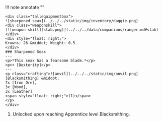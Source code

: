 !!! note annotate ""

    <div class="tallequipmentbox">
    ![sharpened seax](../../../static/img/inventory/daggie.png]
    <div class="weaponskill">
    [![weapon skill][stab.png]](../../../data/companions/ranger.md#stab)
    </div>
    <div style="float: right;">
    Krowns: 26 &middot; Weight: 0.5
    </div>
    ### Sharpened Seax
    ---
    <p>*This seax has a fearsome blade.*</p>
    <p>+ [Dexterity]</p>
    ---
    <p class="crafting">![anvil](../../../static/img/anvil.png]
    [Blacksmithing] &middot; 
    7x [Iron Ore], 
    3x [Wood], 
    3x [Leather]
    <span style="float: right;">(1)</span>
    </p>
    </div>
1.  Unlocked upon reaching Apprentice level Blacksmithing.

